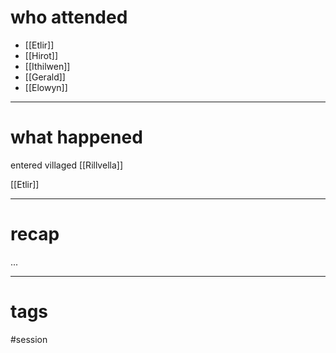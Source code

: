 # who attended

- [[Etlir]]
- [[Hirot]]
- [[Ithilwen]]
- [[Gerald]]
- [[Elowyn]]

---
# what happened

entered villaged [[Rillvella]]

[[Etlir]]

---
# recap

...

---
# tags

#session